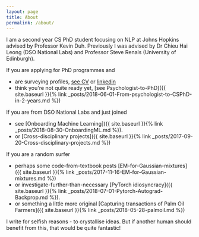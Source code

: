 ```yaml
---
layout: page
title: About
permalink: /about/
---
```



I am a second year CS PhD student focusing on NLP at Johns Hopkins advised by Professor Kevin Duh. Previously I was advised by Dr Chieu Hai Leong (DSO National Labs) and Professor Steve Renals (University of Edinburgh). 

If you are applying for PhD programmes and

 * are surveying profiles, [see CV](https://drive.google.com/file/d/1j6sra1MTzZTeETPesiT0Em5hIs69Ir0p/view?usp=sharing) or [linkedin](https://w.linkedin.com/in/suzanna-sia-83b032bb)
 * think you're not quite ready yet, [see Psychologist-to-PhD]({{ site.baseurl }}{% link _posts/2018-06-01-From-psychologist-to-CSPhD-in-2-years.md %})

If you are from DSO National Labs and just joined 
 
 * see [Onboarding Machine Learning]({{ site.baseurl }}{% link _posts/2018-08-30-OnboardingML.md %}). 
 * or [Cross-disciplinary projects]({{ site.baseurl }}{% link _posts/2017-09-20-Cross-disciplinary-projects.md %})


If you are a random surfer 
 * perhaps some code-from-textbook posts [EM-for-Gaussian-mixtures]({{ site.baseurl }}{% link _posts/2017-11-16-EM-for-Gaussian-mixtures.md %}) 
 * or investigate-further-than-necessary [PyTorch idiosyncracy]({{ site.baseurl }}{% link _posts/2018-07-01-Pytorch-Autograd-Backprop.md %}). 
 * or something a little more original [Capturing transactions of Palm Oil Farmers]({{ site.baseurl }}{% link _posts/2018-05-28-palmoil.md %})


I write for selfish reasons - to crystallise ideas. But if another human should benefit from this, that would be quite fantastic!
